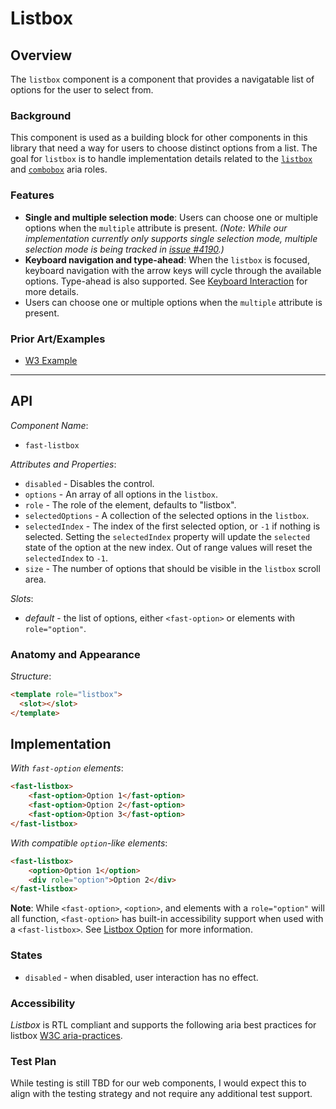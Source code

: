 # Listbox

## Overview

The `listbox` component is a component that provides a navigatable list of options for the user to select from.

### Background

This component is used as a building block for other components in this library that need a way for users to choose distinct options from a list. The goal for `listbox` is to handle implementation details related to the [`listbox`](https://www.w3.org/TR/wai-aria-practices-1.1/#Listbox) and [`combobox`](https://www.w3.org/TR/wai-aria-practices-1.1/#combobox) aria roles.

### Features

- **Single and multiple selection mode**: Users can choose one or multiple options when the `multiple` attribute is present. *(Note: While our implementation currently only supports single selection mode, multiple selection mode is being tracked in [issue #4190](https://github.com/microsoft/fast/issues/4190).)*
- **Keyboard navigation and type-ahead**: When the `listbox` is focused, keyboard navigation with the arrow keys will cycle through the available options. Type-ahead is also supported. See [Keyboard Interaction](https://www.w3.org/TR/wai-aria-practices-1.1/#listbox_kbd_interaction) for more details.
- Users can choose one or multiple options when the `multiple` attribute is present.

### Prior Art/Examples

- [W3 Example](https://www.w3.org/TR/wai-aria-practices-1.1/examples/listbox/listbox-scrollable.html)

---

## API

*Component Name*:

- `fast-listbox`

*Attributes and Properties*:

- `disabled` - Disables the control.
- `options` - An array of all options in the `listbox`.
- `role` - The role of the element, defaults to "listbox".
- `selectedOptions` - A collection of the selected options in the `listbox`.
- `selectedIndex` - The index of the first selected option, or `-1` if nothing is selected. Setting the `selectedIndex` property will update the `selected` state of the option at the new index. Out of range values will reset the `selectedIndex` to `-1`.
- `size` - The number of options that should be visible in the `listbox` scroll area.

*Slots*:

- *default* - the list of options, either `<fast-option>` or elements with `role="option"`.

### Anatomy and Appearance

*Structure*:

```html
<template role="listbox">
  <slot></slot>
</template>
```

## Implementation

*With `fast-option` elements*:

```html
<fast-listbox>
    <fast-option>Option 1</fast-option>
    <fast-option>Option 2</fast-option>
    <fast-option>Option 3</fast-option>
</fast-listbox>
```

*With compatible `option`-like elements*:

```html
<fast-listbox>
    <option>Option 1</option>
    <div role="option">Option 2</div>
</fast-listbox>
```

**Note**: While `<fast-option>`, `<option>`, and elements with a `role="option"` will all function, `<fast-option>` has built-in accessibility support when used with a `<fast-listbox>`. See [Listbox Option](../listbox-option/listbox-option.spec.md) for more information.

### States

- `disabled` - when disabled, user interaction has no effect.

### Accessibility

*Listbox* is RTL compliant and supports the following aria best practices for listbox [W3C aria-practices](https://www.w3.org/TR/wai-aria-practices-1.1/#Listbox).

### Test Plan

While testing is still TBD for our web components, I would expect this to align with the testing strategy and not require any additional test support.
